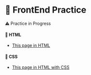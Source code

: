 # 🚥 FrontEnd Practice

⚠️ Practice in Progress

#### 🔴 HTML
- [This page in HTML](Practice.HTML)
#### 🔵 CSS
- [This page in HTML with CSS](PracticeCSS.HTML)
